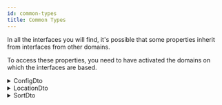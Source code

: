 ```yaml
---
id: common-types
title: Common Types
---
```


In all the interfaces you will find, it's possible that some properties inherit from interfaces from other domains.

To access these properties, you need to have activated the domains on which the interfaces are based.

<details>
 <summary>ConfigDto</summary>

| Field         |   Type    | Description                         |
| :------------ | :-------: | ----------------------------------- |
| **id**        | `string`  | The configuration ID                |
| **code**      | `string`  | The configuration code              |
| **value**     | `string`  | The configuration value             |
| **consumer**  | `string`  | The configuration consumer          |
| **position**  |  `float`  | The configuration position          |
| **appliedTo** | `string`  | The target configuration applied to |
| **isPublic**  | `boolean` | The configuration public status     |

</details>

<details>
 <summary>LocationDto</summary>

| Champs            |   Type   | Description                  |
| :---------------- | :------: | ---------------------------- |
| **id**            | `string` | The location ID              |
| **country**       | `string` | The location country         |
| **locality**      | `string` | The location locality        |
| **region**        | `string` | The location region          |
| **postalCode**    | `string` | The location postal code     |
| **streetAddress** | `string` | The location address         |
| **latitude**      | `float`  | The location latitude point  |
| **longitude**     | `float`  | The location longitude point |

</details>

<details>
 <summary>SortDto</summary>

| Champs    |   Type   | Description         |
| :-------- | :------: | ------------------- |
| **field** | `string` | The field to filter |
| **order** | `string` | The order to filter |

</details>
